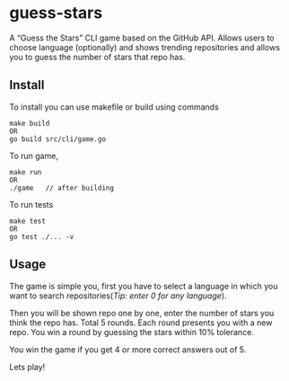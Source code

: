 # guess-stars

A “Guess the Stars” CLI game based on the GitHub API. Allows users to choose language (optionally) and shows trending repositories and allows you to guess the number of stars that repo has. 


## Install

To install you can use makefile or build using commands

```
make build
OR
go build src/cli/game.go
```

To run game,

```
make run
OR
./game   // after building
```

To run tests
```
make test
OR
go test ./... -v
```

## Usage

The game is simple you, first you have to select a language in which you want to search repositories(*Tip: enter 0 for any language*).

Then you will be shown repo one by one, enter the number of stars you think the repo has. Total 5 rounds. Each round presents you with a new repo. You win a round by guessing the stars within 10% tolerance. 

You win the game if you get 4 or more correct answers out of 5.

Lets play!


